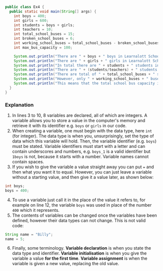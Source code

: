 ```java
public class Ex4 {
  public static void main(String[] args) {
    int boys = 400;
    int girls = 600;
    int students = boys + girls;
    int teachers = 10;
    int total_school_buses = 15;
    int broken_school_buses = 6;
    int working_school_buses = total_school_buses - broken_school_buses;
    int max_bus_capacity = 100;

    System.out.println("There are " + boys + " boys in Learnalott School");
    System.out.println("There are " + girls + " girls in Learnalott School");
    System.out.println("In total there are " + students + " students in Learnalott School");
    System.out.println("There are " + (students/teachers) + " students per teacher.");
    System.out.println("There are total of " + total_school_buses + " school buses.");
    System.out.println("However, only " + working_school_buses + " buses work.");
    System.out.println("This means that the total school bus capacity is " + (max_bus_capacity * working_school_buses) + ".");
  }
}
```

### Explanation
1. In lines 3 to 10, 8 variables are declared, all of which are integers. A variable allows you to store a value in the computer's memory and retrieve it with its identifier e.g. `boys` or `girls` in our code. 
2. When creating a variable, one must begin with the data type, here `int` (for integer). The data type is when you, unsurprisingly, set the type of data which this variable will hold. Then, the variable identifier (e.g. `boys`) must be stated. Variable identifiers must start with a letter and can contain underscores and numbers, e.g. `boys_1` is a valid identifier but `1boys` is not, because it starts with a number. Variable names cannot contain spaces.
3. If you wish to give the variable a value straight away you can put ` = ` and then what you want it to equal. However, you can just leave a variable without a starting value, and then give it a value later, as shown below:

  ```java
int boys;
boys = 400;
  ```

4. To use a variable just call it in the place of the value it refers to, for example on line 12, the variable `boys` was used in place of the number `400` which it represents.
5. The contents of variables can be changed once the variables have been defined, however their data types can not change. This is not valid code:

  ```java
String name = "Billy";
name = 5;
  ```
  
6. Finally, some terminology. **Variable declaration** is when you state the data type and identifier. **Variable initialisation** is when you give the variable a value **for the first time**. **Variable assignment** is when the variable is given a new value, replacing the old value.
